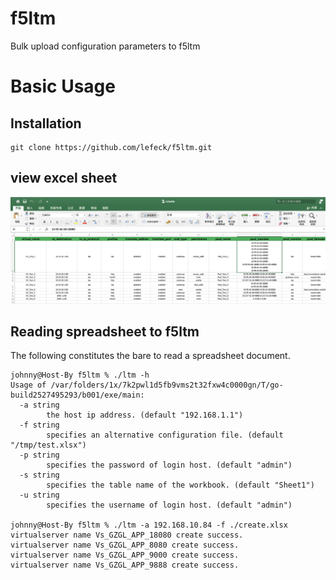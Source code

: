 # f5ltm
Bulk upload configuration parameters to f5ltm


# Basic Usage
## Installation

```cgo
git clone https://github.com/lefeck/f5ltm.git
```

## view excel sheet
![img](./xlsx.png)

## Reading spreadsheet to f5ltm
The following constitutes the bare to read a spreadsheet document.
```cgo
johnny@Host-By f5ltm % ./ltm -h
Usage of /var/folders/1x/7k2pwl1d5fb9vms2t32fxw4c0000gn/T/go-build2527495293/b001/exe/main:
  -a string
        the host ip address. (default "192.168.1.1")
  -f string
        specifies an alternative configuration file. (default "/tmp/test.xlsx")
  -p string
        specifies the password of login host. (default "admin")
  -s string
        specifies the table name of the workbook. (default "Sheet1")
  -u string
        specifies the username of login host. (default "admin")

johnny@Host-By f5ltm % ./ltm -a 192.168.10.84 -f ./create.xlsx
virtualserver name Vs_GZGL_APP_18080 create success.
virtualserver name Vs_GZGL_APP_8080 create success.
virtualserver name Vs_GZGL_APP_9000 create success.
virtualserver name Vs_GZGL_APP_9888 create success.
```
